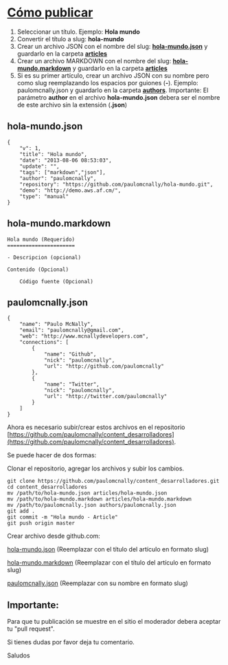 [Cómo publicar](/articulo/como-publicar)
========================================

1.  Seleccionar un título. Ejemplo: **Hola mundo**
2.  Convertir el título a slug: **hola-mundo**
3.  Crear un archivo JSON con el nombre del slug: **[hola-mundo.json](https://gist.github.com/paulomcnally/6163629)** y guardarlo en la carpeta **[articles](https://github.com/paulomcnally/content_desarrolladores/blob/master/articles)**
4.  Crear un archivo MARKDOWN con el nombre del slug: **[hola-mundo.markdown](https://gist.github.com/paulomcnally/6163909)** y guardarlo en la carpeta **[articles](https://github.com/paulomcnally/content_desarrolladores/blob/master/articles)**
5.  Si es su primer artículo, crear un archivo JSON con su nombre pero como slug reemplazando los espacios por guiones (**-**). Ejemplo: paulomcnally.json y guardarlo en la carpeta **[authors](https://github.com/paulomcnally/content_desarrolladores/blob/master/authors)**. Importante: El parámetro **author** en el archivo **hola-mundo.json** debera ser el nombre de este archivo sin la extensión (**.json**)


## hola-mundo.json
    {
        "v": 1,
        "title": "Hola mundo",
        "date": "2013-08-06 08:53:03",
        "update": "",
        "tags": ["markdown","json"],
        "author": "paulomcnally",
        "repository": "https://github.com/paulomcnally/hola-mundo.git",
        "demo": "http://demo.aws.af.cm/",
        "type": "manual"
    }


## hola-mundo.markdown
    Hola mundo (Requerido)
    ======================

    - Descripcion (opcional)

    Contenido (Opcional)

        Código fuente (Opcional)


## paulomcnally.json
    {
        "name": "Paulo McNally",
        "email": "paulomcnally@gmail.com",
        "web": "http://www.mcnallydevelopers.com",
        "connections": [
            {
                "name": "Github",
                "nick": "paulomcnally",
                "url": "http://github.com/paulomcnally"
            },
            {
                "name": "Twitter",
                "nick": "paulomcnally",
                "url": "http://twitter.com/paulomcnally"
            }
        ]
    }


Ahora es necesario subir/crear estos archivos en el repositorio [https://github.com/paulomcnally/content_desarrolladores](https://github.com/paulomcnally/content_desarrolladores).

Se puede hacer de dos formas:

Clonar el repositorio, agregar los archivos y subir los cambios.


    git clone https://github.com/paulomcnally/content_desarrolladores.git
    cd content_desarrolladores
    mv /path/to/hola-mundo.json articles/hola-mundo.json
    mv /path/to/hola-mundo.markdown articles/hola-mundo.markdown
    mv /path/to/paulomcnally.json authors/paulomcnally.json
    git add .
    git commit -m "Hola mundo - Article"
    git push origin master


Crear archivo desde github.com:

[hola-mundo.json](https://github.com/paulomcnally/content_desarrolladores/new/master?filename=articles/hola-mundo.json) (Reemplazar con el título del artículo en formato slug)

[hola-mundo.markdown](https://github.com/paulomcnally/content_desarrolladores/new/master?filename=articles/hola-mundo.markdown) (Reemplazar con el título del artículo en formato slug)

[paulomcnally.json](https://github.com/paulomcnally/content_desarrolladores/new/master?filename=authors/paulomcnally.json) (Reemplazar con su nombre en formato slug)


## Importante:

Para que tu publicación se muestre en el sitio el moderador debera aceptar tu "pull request".

Si tienes dudas por favor deja tu comentario.

Saludos